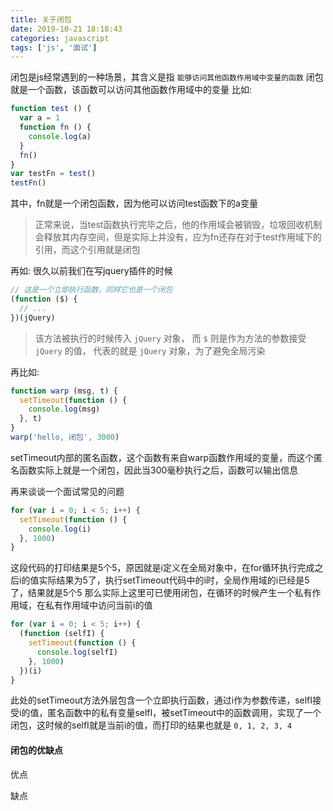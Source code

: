 ```yaml
---
title: 关于闭包
date: 2019-10-21 18:18:43
categories: javascript
tags: ['js', '面试']
---
```


闭包是js经常遇到的一种场景，其含义是指 `能够访问其他函数作用域中变量的函数` 闭包就是一个函数，该函数可以访问其他函数作用域中的变量
比如:
```ts
function test () {
  var a = 1
  function fn () {
    console.log(a)
  }
  fn()
}
var testFn = test()
testFn()
```
其中，fn就是一个闭包函数，因为他可以访问test函数下的a变量
> 正常来说，当test函数执行完毕之后，他的作用域会被销毁，垃圾回收机制会释放其内存空间，但是实际上并没有，应为fn还存在对于test作用域下的引用，而这个引用就是闭包

再如:
很久以前我们在写jquery插件的时候
```js
// 这是一个立即执行函数，同样它也是一个闭包
(function ($) {
  // ...
})(jQuery)
```
> 该方法被执行的时候传入 `jQuery` 对象， 而 `$` 则是作为方法的参数接受 `jQuery` 的值， 代表的就是 `jQuery` 对象，为了避免全局污染

再比如:
```ts
function warp (msg, t) {
  setTimeout(function () {
    console.log(msg)
  }, t)
}
warp('hello, 闭包', 3000)
```
setTimeout内部的匿名函数，这个函数有来自warp函数作用域的变量，而这个匿名函数实际上就是一个闭包，因此当300毫秒执行之后，函数可以输出信息

再来谈谈一个面试常见的问题
```ts
for (var i = 0; i < 5; i++) {
  setTimeout(function () {
    console.log(i)
  }, 1000)
}
```
这段代码的打印结果是5个5，原因就是i定义在全局对象中，在for循环执行完成之后i的值实际结果为5了，执行setTimeout代码中的i时，全局作用域的i已经是5了，结果就是5个5
那么实际上这里可已使用闭包，在循环的时候产生一个私有作用域，在私有作用域中访问当前i的值
```ts
for (var i = 0; i < 5; i++) {
  (function (selfI) {
    setTimeout(function () {
      console.log(selfI)
    }, 1000)
  })(i)
}
```
此处的setTimeout方法外层包含一个立即执行函数，通过i作为参数传递，selfI接受i的值，匿名函数中的私有变量selfI，被setTimeout中的函数调用，实现了一个闭包，这时候的selfI就是当前i的值，而打印的结果也就是 `0, 1, 2, 3, 4`

#### 闭包的优缺点
优点
> 
缺点
>
